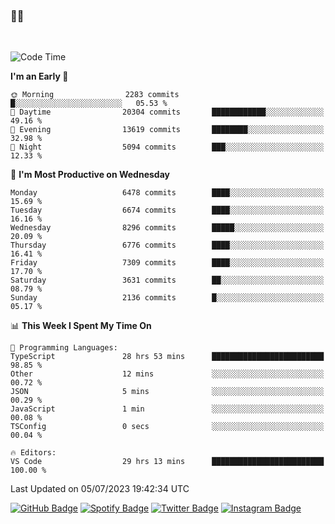 ### 🤙🍺

<!-- <a href="https://github-readme-stats.vercel.app/api?username=hzak2xx&count_private=true&show_icons=true&theme=dracula">
  <img align="center" src="https://github-readme-stats.vercel.app/api?username=hzak2xx&count_private=true&show_icons=true&theme=dracula" />
</a>
</br> -->
</br>

<!--START_SECTION:waka-->
![Code Time](http://img.shields.io/badge/Code%20Time-2%2C624%20hrs%2052%20mins-blue)

**I'm an Early 🐤** 

```text
🌞 Morning                2283 commits        █░░░░░░░░░░░░░░░░░░░░░░░░   05.53 % 
🌆 Daytime                20304 commits       ████████████░░░░░░░░░░░░░   49.16 % 
🌃 Evening                13619 commits       ████████░░░░░░░░░░░░░░░░░   32.98 % 
🌙 Night                  5094 commits        ███░░░░░░░░░░░░░░░░░░░░░░   12.33 % 
```
📅 **I'm Most Productive on Wednesday** 

```text
Monday                   6478 commits        ████░░░░░░░░░░░░░░░░░░░░░   15.69 % 
Tuesday                  6674 commits        ████░░░░░░░░░░░░░░░░░░░░░   16.16 % 
Wednesday                8296 commits        █████░░░░░░░░░░░░░░░░░░░░   20.09 % 
Thursday                 6776 commits        ████░░░░░░░░░░░░░░░░░░░░░   16.41 % 
Friday                   7309 commits        ████░░░░░░░░░░░░░░░░░░░░░   17.70 % 
Saturday                 3631 commits        ██░░░░░░░░░░░░░░░░░░░░░░░   08.79 % 
Sunday                   2136 commits        █░░░░░░░░░░░░░░░░░░░░░░░░   05.17 % 
```


📊 **This Week I Spent My Time On** 

```text
💬 Programming Languages: 
TypeScript               28 hrs 53 mins      █████████████████████████   98.85 % 
Other                    12 mins             ░░░░░░░░░░░░░░░░░░░░░░░░░   00.72 % 
JSON                     5 mins              ░░░░░░░░░░░░░░░░░░░░░░░░░   00.29 % 
JavaScript               1 min               ░░░░░░░░░░░░░░░░░░░░░░░░░   00.08 % 
TSConfig                 0 secs              ░░░░░░░░░░░░░░░░░░░░░░░░░   00.04 % 

🔥 Editors: 
VS Code                  29 hrs 13 mins      █████████████████████████   100.00 % 
```


 Last Updated on 05/07/2023 19:42:34 UTC
<!--END_SECTION:waka-->

[![GitHub Badge](https://img.shields.io/badge/GitHub-100000?style=for-the-badge&logo=github&logoColor=white)](https://github.com/hzak2xx)
[![Spotify Badge](https://img.shields.io/badge/Spotify-1ED760?&style=for-the-badge&logo=spotify&logoColor=white)](https://open.spotify.com/user/uf90s6sbbh75a1mt44clkhkvf)
[![Twitter Badge](https://img.shields.io/badge/Twitter-1DA1F2?style=for-the-badge&logo=twitter&logoColor=white)](https://twitter.com/hzak2xx)
[![Instagram Badge](https://img.shields.io/badge/Instagram-E4405F?style=for-the-badge&logo=instagram&logoColor=white)](https://www.instagram.com/hzak2xx/)

